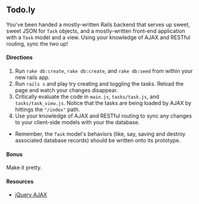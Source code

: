 ## Todo.ly

You've been handed a mostly-written Rails backend that serves up sweet, sweet JSON for `Task` objects, and a mostly-written front-end application with a `Task` model and a view. Using your knowledge of AJAX and RESTful routing, sync the two up!

#### Directions

1. Run `rake db:create`, `rake db:create`, and `rake db:seed` from within your new rails app.
1. Run `rails s` and play try creating and toggling the tasks. Reload the page and watch your changes disappear.
1. Critically evaluate the code in `main.js`, `tasks/task.js`, and `tasks/task_view.js`. Notice that the tasks are being loaded by AJAX by hittings the `"/index"` path.
1. Use your knowledge of AJAX and RESTful routing to sync any changes to your client-side models with your the database.
  - Remember, the `Task` model's behaviors (like, say, saving and destroy associated database records) should be written onto its prototype.

#### Bonus

Make it pretty.

#### Resources

- [jQuery AJAX](http://api.jquery.com/jquery.ajax/)
